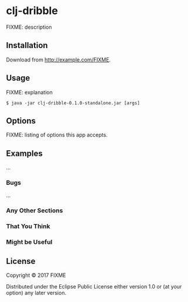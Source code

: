 # clj-dribble

FIXME: description

## Installation

Download from http://example.com/FIXME.

## Usage

FIXME: explanation

    $ java -jar clj-dribble-0.1.0-standalone.jar [args]

## Options

FIXME: listing of options this app accepts.

## Examples

...

### Bugs

...

### Any Other Sections
### That You Think
### Might be Useful

## License

Copyright © 2017 FIXME

Distributed under the Eclipse Public License either version 1.0 or (at
your option) any later version.

